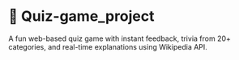 # 🎉 Quiz-game_project  
A fun web-based quiz game with instant feedback, trivia from 20+ categories, and real-time explanations using Wikipedia API.  

